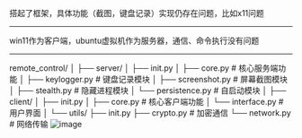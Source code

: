 
搭起了框架，具体功能（截图，键盘记录）实现仍存在问题，比如x11问题

---

win11作为客户端，ubuntu虚拟机作为服务器，通信、命令执行没有问题

---

remote_control/
│
├── server/
│   ├── init.py
│   ├── core.py          # 核心服务端功能
│   ├── keylogger.py     # 键盘记录模块
│   ├── screenshot.py    # 屏幕截图模块
│   ├── stealth.py       # 隐藏进程模块
│   └── persistence.py   # 自启动模块
│
├── client/
│   ├── init.py
│   ├── core.py          # 核心客户端功能
│   └── interface.py     # 用户界面
│
└── utils/
├── init.py
├── crypto.py        # 加密通信
└── network.py       # 网络传输
![image](https://github.com/user-attachments/assets/3db76ba4-aa94-4c24-9530-f7197c365f25)
